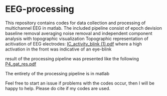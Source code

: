 # EEG-processing
This repository contains codes for data collection and processing of multichannel EEG in matlab. The included pipeline consist of epoch devision baseline removal averaging noise removal and independent component analysis with topographic visualization
Topographic representation of acitivation of EEG electrodes:
[IC_activity_blink (1).pdf](https://github.com/Anne-Andresen/EEG-processing/files/7739035/IC_activity_blink.1.pdf)
where a high activation in the front was indicative of an eye-blink

result of the processing pipeline was presented like the following
[P4_gat_res.pdf](https://github.com/Anne-Andresen/EEG-processing/files/7739033/P4_gat_res.pdf)

The entirety of the processing pipeline is in matlab 

Feel free to start an issue if problems with the codes occur, then I will be happy to help. 
Please do cite if my codes are used. 
